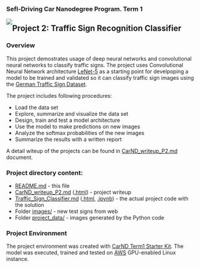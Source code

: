 
### Sefl-Driving Car Nanodegree Program. Term 1
<img style="float: left;" src="https://s3.amazonaws.com/udacity-sdc/github/shield-carnd.svg">

## Project 2: Traffic Sign Recognition Classifier

### Overview
This project demostrates usage of deep neural networks and convolutional neural networks to classify traffic signs. The project uses Convolutional Neural Network architecture [LeNet-5](http://yann.lecun.com/exdb/publis/pdf/lecun-98.pdf)  as a starting point for develpoping a model to be trained and validated so it can classify traffic sign images using the [German Traffic Sign Dataset](http://benchmark.ini.rub.de/?section=gtsrb&subsection=dataset).

The project includes following procedures:
* Load the data set
* Explore, summarize and visualize the data set
* Design, train and test a model architecture
* Use the model to make predictions on new images
* Analyze the softmax probabilities of the new images
* Summarize the results with a written report

A detail witeup of the projects can be found in [CarND_writeup_P2.md](CarND_writeup_P2.md) document.

### Project directory content:

* [README.md](README.md) - this file
* [CarND_writeup_P2.md](CarND_writeup_P2.md) ([.html](CarND_writeup_P2.html)) - project writeup
* [Traffic_Sign_Classifier.md](Traffic_Sign_Classifier.md) ([.html](Traffic_Sign_Classifier.html), [.ipynb](Traffic_Sign_Classifier.ipynb)) - the actual project code with the solution
* Folder [images/](images/) - new test signs from web
* Folder [project_data/](project_data/) - images generated by the Python code

### Project Environment

The project environment was created with [CarND Term1 Starter Kit](https://github.com/udacity/CarND-Term1-Starter-Kit). The model was executed, trained and tested on [AWS](https://aws.amazon.com/) GPU-enabled Linux instance.
